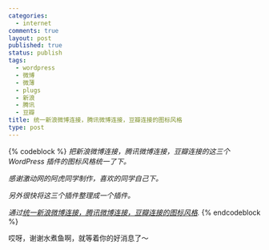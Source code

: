 ```yaml
--- 
categories: 
  - internet
comments: true
layout: post
published: true
status: publish
tags: 
  - wordpress
  - 微博
  - 微薄
  - plugs
  - 新浪
  - 腾讯
  - 豆瓣
title: 统一新浪微博连接，腾讯微博连接，豆瓣连接的图标风格
type: post
---
```

{% codeblock %}
<em>把新浪微博连接，腾讯微博连接，豆瓣连接的这三个 WordPress 插件的图标风格统一了下。</em>

<em>感谢激动网的阿虎同学制作，喜欢的同学自己下。</em>

<em>另外很快将这三个插件整理成一个插件。</em>

<em>通过<a href="http://fairyfish.net/m/unified-connect-button-style/?utm_source=fairyfishfeed&utm_medium=feed&utm_campaign=Feed">统一新浪微博连接，腾讯微博连接，豆瓣连接的图标风格</a>.</em>
{% endcodeblock %}

哎呀，谢谢水煮鱼啊，就等着你的好消息了～
